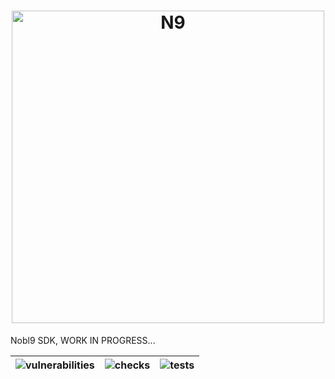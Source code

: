 <!-- markdownlint-disable line-length html -->
<h1 align="center">
   <picture>
      <source media="(prefers-color-scheme: dark)" srcset="https://user-images.githubusercontent.com/32738712/185149468-dc07f5d9-68c0-4922-a006-7baf6a08eaac.png">
      <source media="(prefers-color-scheme: light)" srcset="https://user-images.githubusercontent.com/32738712/185148352-bea80385-c772-4842-8f7b-6838bb08a3f4.png">
      <img alt="N9" src="https://user-images.githubusercontent.com/32738712/185148352-bea80385-c772-4842-8f7b-6838bb08a3f4.png" width="500" />
   </picture><br/>
</h1>
<!-- markdownlint-enable line-length html -->

Nobl9 SDK, WORK IN PROGRESS...

| ![vulnerabilities](https://github.com/nobl9/nobl9-go/actions/workflows/vulns.yml/badge.svg?event=push) | ![checks](https://github.com/nobl9/nobl9-go/actions/workflows/checks.yml/badge.svg?event=push) | ![tests](https://github.com/nobl9/nobl9-go/actions/workflows/tests.yml/badge.svg?event=push) |
|--------------------------------------------------------------------------------------------------------|------------------------------------------------------------------------------------------------|----------------------------------------------------------------------------------------------|

